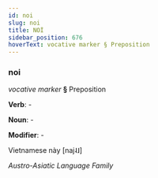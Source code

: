 ```yaml
---
id: noi
slug: noi
title: NOİ
sidebar_position: 676
hoverText: vocative marker § Preposition
---
```


### noi

*vocative marker* **§** Preposition

**Verb**: -

**Noun**: -

**Modifier**: -

Vietnamese này [naj˨˩]

*Austro-Asiatic Language Family*
